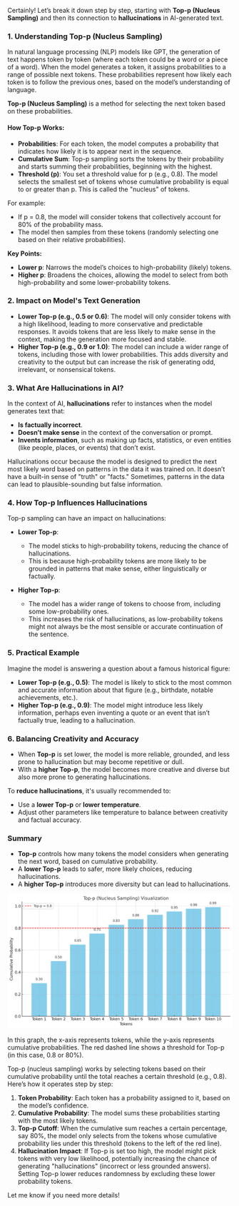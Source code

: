 Certainly! Let’s break it down step by step, starting with **Top-p (Nucleus Sampling)** and then its connection to **hallucinations** in AI-generated text.

### 1. **Understanding Top-p (Nucleus Sampling)**

In natural language processing (NLP) models like GPT, the generation of text happens token by token (where each token could be a word or a piece of a word). When the model generates a token, it assigns probabilities to a range of possible next tokens. These probabilities represent how likely each token is to follow the previous ones, based on the model’s understanding of language.

**Top-p (Nucleus Sampling)** is a method for selecting the next token based on these probabilities.

#### **How Top-p Works:**

- **Probabilities**: For each token, the model computes a probability that indicates how likely it is to appear next in the sequence.
- **Cumulative Sum**: Top-p sampling sorts the tokens by their probability and starts summing their probabilities, beginning with the highest.
- **Threshold (p)**: You set a threshold value for p (e.g., 0.8). The model selects the smallest set of tokens whose cumulative probability is equal to or greater than p. This is called the "nucleus" of tokens.

For example:

- If p = 0.8, the model will consider tokens that collectively account for 80% of the probability mass.
- The model then samples from these tokens (randomly selecting one based on their relative probabilities).

**Key Points:**

- **Lower p**: Narrows the model’s choices to high-probability (likely) tokens.
- **Higher p**: Broadens the choices, allowing the model to select from both high-probability and some lower-probability tokens.

### 2. **Impact on Model's Text Generation**

- **Lower Top-p (e.g., 0.5 or 0.6)**: The model will only consider tokens with a high likelihood, leading to more conservative and predictable responses. It avoids tokens that are less likely to make sense in the context, making the generation more focused and stable.
- **Higher Top-p (e.g., 0.9 or 1.0)**: The model can include a wider range of tokens, including those with lower probabilities. This adds diversity and creativity to the output but can increase the risk of generating odd, irrelevant, or nonsensical tokens.

### 3. **What Are Hallucinations in AI?**

In the context of AI, **hallucinations** refer to instances when the model generates text that:

- **Is factually incorrect**.
- **Doesn’t make sense** in the context of the conversation or prompt.
- **Invents information**, such as making up facts, statistics, or even entities (like people, places, or events) that don’t exist.

Hallucinations occur because the model is designed to predict the next most likely word based on patterns in the data it was trained on. It doesn’t have a built-in sense of "truth" or "facts." Sometimes, patterns in the data can lead to plausible-sounding but false information.

### 4. **How Top-p Influences Hallucinations**

Top-p sampling can have an impact on hallucinations:

- **Lower Top-p**:

  - The model sticks to high-probability tokens, reducing the chance of hallucinations.
  - This is because high-probability tokens are more likely to be grounded in patterns that make sense, either linguistically or factually.

- **Higher Top-p**:
  - The model has a wider range of tokens to choose from, including some low-probability ones.
  - This increases the risk of hallucinations, as low-probability tokens might not always be the most sensible or accurate continuation of the sentence.

### 5. **Practical Example**

Imagine the model is answering a question about a famous historical figure:

- **Lower Top-p (e.g., 0.5)**: The model is likely to stick to the most common and accurate information about that figure (e.g., birthdate, notable achievements, etc.).
- **Higher Top-p (e.g., 0.9)**: The model might introduce less likely information, perhaps even inventing a quote or an event that isn’t factually true, leading to a hallucination.

### 6. **Balancing Creativity and Accuracy**

- When **Top-p** is set lower, the model is more reliable, grounded, and less prone to hallucination but may become repetitive or dull.
- With a **higher Top-p**, the model becomes more creative and diverse but also more prone to generating hallucinations.

To **reduce hallucinations**, it's usually recommended to:

- Use a **lower Top-p** or **lower temperature**.
- Adjust other parameters like temperature to balance between creativity and factual accuracy.

### Summary

- **Top-p** controls how many tokens the model considers when generating the next word, based on cumulative probability.
- A **lower Top-p** leads to safer, more likely choices, reducing hallucinations.
- A **higher Top-p** introduces more diversity but can lead to hallucinations.

![Top P](../../images/openai/TopP.PNG)

In this graph, the x-axis represents tokens, while the y-axis represents cumulative probabilities. The red dashed line shows a threshold for Top-p (in this case, 0.8 or 80%).

Top-p (nucleus sampling) works by selecting tokens based on their cumulative probability until the total reaches a certain threshold (e.g., 0.8). Here’s how it operates step by step:

1. **Token Probability**: Each token has a probability assigned to it, based on the model’s confidence.
2. **Cumulative Probability**: The model sums these probabilities starting with the most likely tokens.
3. **Top-p Cutoff**: When the cumulative sum reaches a certain percentage, say 80%, the model only selects from the tokens whose cumulative probability lies under this threshold (tokens to the left of the red line).
4. **Hallucination Impact**: If Top-p is set too high, the model might pick tokens with very low likelihood, potentially increasing the chance of generating "hallucinations" (incorrect or less grounded answers). Setting Top-p lower reduces randomness by excluding these lower probability tokens.

Let me know if you need more details!
